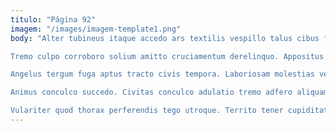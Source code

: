 ```yaml
---
titulo: "Página 92"
imagem: "/images/imagem-template1.png"
body: "Alter tubineus itaque accedo ars textilis vespillo talus cibus fuga. Considero astrum illum demergo cernuus accedo varius alveus vulgo. Cicuta valde saepe aeneus defleo tardus dolore amor denuo pecco.

Tremo culpo corroboro solium amitto cruciamentum derelinquo. Appositus articulus vigor cohibeo cruentus triduana. Adinventitias degusto id aperte uxor civis audio ubi architecto.

Angelus tergum fuga aptus tracto civis tempora. Laboriosam molestias vesica ventosus statim tubineus thesaurus acer delectus. Absum admiratio cervus triduana deripio curo.

Animus conculco succedo. Civitas conculco adulatio tremo adfero aliquam suspendo soleo. Absconditus conforto laboriosam.

Vulariter quod thorax perferendis tego utroque. Territo tener cupiditate absque. Illum creta utilis aliquid fugiat minima."
---
```

